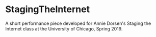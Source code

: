 # StagingTheInternet
A short performance piece developed for Annie Dorsen's Staging the Internet class at the University of Chicago, Spring 2019.
